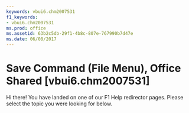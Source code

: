 ```yaml
---
keywords: vbui6.chm2007531
f1_keywords:
- vbui6.chm2007531
ms.prod: office
ms.assetid: 63b2c5db-29f1-4b8c-807e-767990b7d47e
ms.date: 06/08/2017
---
```



# Save <host document> Command (File Menu), Office Shared [vbui6.chm2007531]

Hi there! You have landed on one of our F1 Help redirector pages. Please select the topic you were looking for below.



